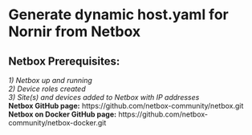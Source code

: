 <h1>Generate dynamic host.yaml for Nornir from Netbox</h1>

<h2>Netbox Prerequisites:</h2>
<i>1) Netbox up and running</i><br/>
<i>2) Device roles created</i><br/>
<i>3) Site(s) and devices added to Netbox with IP addresses</i>
<br/>
<b>Netbox GitHub page:</b> https://github.com/netbox-community/netbox.git<br/>
<b>Netbox on Docker GitHub page:</b> https://github.com/netbox-community/netbox-docker.git
